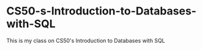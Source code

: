 # CS50-s-Introduction-to-Databases-with-SQL
This is my class on CS50's Introduction to Databases with SQL
